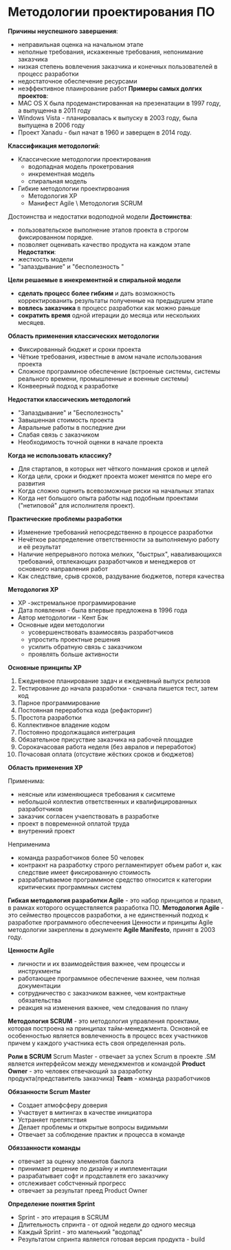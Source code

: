# Методологии проектирования ПО
**Причины неуспешного завершения**:
- неправильная оценка на начальном этапе
- неполные требования, искаженные требования, непонимание заказчика
- низкая степень вовлечения заказчика и конечных пользователей в процесс разработки
- недостаточное обеспечение ресурсами
- неэффективное плаинрование работ
**Примеры самых долгих проектов**:
- MAC OS X была продеманстированная на презенатации в 1997 году, а выпущенна в 2011 году
- Windows Vista - планировалась к выпуску в 2003 году, была выпущена в 2006 году
- Проект Xanadu - был начат в 1960 и заверщен в 2014 году.

**Классификация методологий**:
- Классические методологии проектирования
	- водопадная модель прокетрования
	-  инкрементная модель 
	-  спиральная модель 
- Гибкие методологии проектирвоания
	- Методология XP
	- Манифест Agile \ Методология SCRUM

Достоинства и недостатки водоподной модели
**Достоинства**:
 - пользовательское выполнение этапов проекта в строгом фиксированном порядке.
 - позволяет оценивать качество продукта на каждом этапе
**Недостатки**:
- жесткость модели
- "запаздывание" и "бесполезность "

**Цели решаемые в инекрементной и спиральной модели**
- **сделать процесс более гибким** и дать возможность корректированить результаты полученные на предыдушем этапе
- **вовлесь заказчика** в процесс разработки как можно раньше
- **сократить время** одной итерации до месяца или нескольких месяцев.

**Область применения классических методологии**
- Фиксированный бюджет и сроки проекта
- Чёткие требования, известные в амом начале использования проекта 
- Сложное программное обеспечение (встроеные системы, системы реального времени, промышленные и военные системы)
- Конвеерный подход к разработке

**Недостатки классическиъ методологий**
- "Запаздывание" и "Бесполезность"
- Завышенная стоимость проекта
- Авральные работы в последние дни
- Слабая связь с заказчиком
- Необходимость точной оценки в начале проекта

**Когда не использовать классику?**
- Для стартапов, в которых нет чёткого понмания сроков и целей
- Когда цели, сроки и бюджет проекта может менятся по мере его развития
- Когда сложно оценить всевозможные риски на начальных этапах
- Когда нет большого опыта работы над подобным проектами ("нетиповой" для исполнителя проект).

**Практические проблемы разработки**
- Изменение требований непосредственно в процессе разработки
- Нечёткое распределение ответственности за выполняемую работу и её результат
- Наличие непрерывного потока мелких, "быстрых", наваливающихся требований, отвлекающих разработчиков и менеджеров от основного направления работ
- Как следствие, срыв сроков, раздувание бюджетов, потеря качества

**Методология XP**
- XP -экстремальное программирование 
- Дата появления - была впервые предложена в 1996 года
- Автор методологии - Кент Бэк
- Основные идеи методологии
  - усовершенствовать взаимосвязь разработчиков
  - упростить проектные решения
  - усилить обратную связь с заказчиком
  - проявлять больше активности

**Основные принципы XP**

1. Ежедневное планирование задач и ежедневный выпуск релизов
2. Тестирование до начала разработки - сначала пишется тест, затем код
3. Парное программирование 
4. Постоянная переработка кода (рефакторинг)
5. Простота разработки
6. Коллективное владение кодом
7. Постоянно продолжащаяся интеграция
8. Обязательное присуствие заказчика на рабочей площадке
9. Сорокачасовая работа неделя (без авралов и переработок)
10. Почасовая оплата (отсуствие жёстких сроков и бюджетов)

**Область применения XP**

Применима:
- неясные или изменяющиеся требования к сисмтеме
- небольшой коллектив ответственных и квалифицированных разработчиков
- заказчик согласен учаепствовать в разработке
- проект в повременной оплатой труда
- внутренний проект

Неприменима
- команда разработчиков более 50 человек
- контракнт на разработку строго регламентирует объем работ и, как следствие имеет фиксированную  стоимость 
-  разрабатываемое программное средство относится к категории критических программных систем

**Гибкая методология разработки Agile** - это набор принципов и правил, в рамках которого осуществляется разработка ПО.
**Методология Agile** - это сеймество процессов разработки, а не единственный подход к разработке программного обеспечеения
Ценности и принципы Agile методологии закреплены в документе **Agile Manifesto**, принят в 2003 году.

**Ценности Agile**
- личности и их взаимодействия важнее, чем процессы и инструкменты
- работающее программное обеспечение важнее, чем полная документации
- сотрудничество с заказчиком важнее, чем контрактные обязательства
- реакция на изменения важнее, чем следования по плану

**Методология SCRUM** - это методология управления проектами, которая построена на принципах тайм-менеджмента. Основной ее особенностью является вовлеченность в процесс всех участников причем у каждого участника есть своя определенная роль.

**Роли в SCRUM**
Scrum Master - отвечает за успех Scrum в проекте .SM является интерфейсом между менеджментов и командой
**Product Owner** - это человек отвечающий за разработку продукта(представитель заказчика)
**Team** - команда разработчиков

**Обязанности Scrum Master**
- Создает атмофсферу доверия
- Участвует в митингах в качестве инициатора
- Устраняет препятствия
- Делает проблемы и открытые вопросы видимыми
- Отвечает за соблюдение практик и процесса в команде

**Обяззанности команды**
- отвечает за оценку элементов баклога
- принимает решение по дизайну и имплементации
- разрабатывает софт и продставлетя его заказчику
- отслеживает собстченный прогресс
- отвечает за результат преед Product Owner

**Определение понятия Sprint**
- Sprint - это итерация в SCRUM
- Длительность спринта - от одной недели до одного месяца
- Каждый Sprint - это маленький "водопад"
- Результатом спринта является готовая версия продукта - build